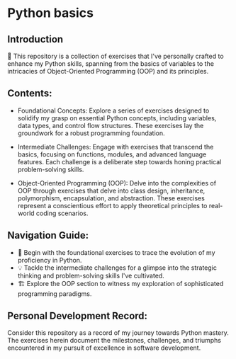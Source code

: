# Python basics

## Introduction
🚀 This repository is a collection of exercises that I've personally crafted to enhance my Python skills, spanning from the basics of variables to the intricacies of Object-Oriented Programming (OOP) and its principles.

## Contents:
- Foundational Concepts: Explore a series of exercises designed to solidify my grasp on essential Python concepts, including variables, data types, and control flow structures. These exercises lay the groundwork for a robust programming foundation.

- Intermediate Challenges: Engage with exercises that transcend the basics, focusing on functions, modules, and advanced language features. Each challenge is a deliberate step towards honing practical problem-solving skills.

- Object-Oriented Programming (OOP): Delve into the complexities of OOP through exercises that delve into class design, inheritance, polymorphism, encapsulation, and abstraction. These exercises represent a conscientious effort to apply theoretical principles to real-world coding scenarios.

## Navigation Guide:
- 🚀 Begin with the foundational exercises to trace the evolution of my proficiency in Python.
- 💡 Tackle the intermediate challenges for a glimpse into the strategic thinking and problem-solving skills I've cultivated.
- 🏗️ Explore the OOP section to witness my exploration of sophisticated programming paradigms.

## Personal Development Record:
Consider this repository as a record of my journey towards Python mastery. The exercises herein document the milestones, challenges, and triumphs encountered in my pursuit of excellence in software development.

